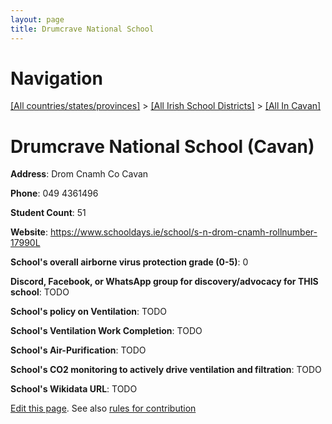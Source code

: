 ```yaml
---
layout: page
title: Drumcrave National School
---
```

# Navigation

[[All countries/states/provinces]](../../..) > [[All Irish School Districts]](../..) > [[All In Cavan]](..)

# Drumcrave National School (Cavan)

**Address**: Drom Cnamh Co Cavan

**Phone**: 049 4361496

**Student Count**: 51

**Website**: <https://www.schooldays.ie/school/s-n-drom-cnamh-rollnumber-17990L>

**School's overall airborne virus protection grade (0-5)**: 0

**Discord, Facebook, or WhatsApp group for discovery/advocacy for THIS school**: TODO

**School's policy on Ventilation**: TODO

**School's Ventilation Work Completion**: TODO

**School's Air-Purification**: TODO

**School's CO2 monitoring to actively drive ventilation and filtration**: TODO

**School's Wikidata URL**: TODO


[Edit this page](https://github.com/ventilate-schools/Ireland/edit/main/./Cavan/Drumcrave_National_School.md). See also [rules for contribution](../../../contribution-rules/)